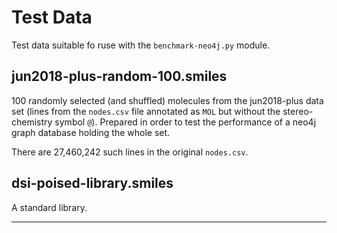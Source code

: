 # Test Data
Test data suitable fo ruse with the `benchmark-neo4j.py` module.

## jun2018-plus-random-100.smiles
100 randomly selected (and shuffled) molecules from the jun2018-plus data set
(lines from the `nodes.csv` file annotated as `MOL` but without the
stereo-chemistry symbol `@`). Prepared in order to test
the performance of a neo4j graph database holding the whole set.

There are 27,460,242 such lines in the original `nodes.csv`.

## dsi-poised-library.smiles
A standard library.

---
